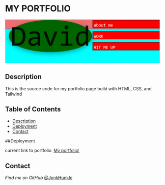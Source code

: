 # MY PORTFOLIO

![header](./Assets/images/header.png)

## Description

This is the source code for my portfolio page build with HTML, CSS, and Tailwind

## Table of Contents
* [Description](#description)
* [Deployment](#deployment)
* [Contact](#contact)

##Deployment

current link to portfolio: [My portfolio!](https://jonkhunkle.github.io/Portfolio/)

## Contact

*Find me on GitHub* [@JonkHunkle](https://github.com/JonkHunkle)
